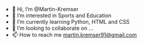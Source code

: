 - 👋 Hi, I’m @Martin-Kremser
- 👀 I’m interested in Sports and Education
- 🌱 I’m currently learning Python, HTML and CSS
- 💞️ I’m looking to collaborate on ...
- 📫 How to reach me martin.kremser91@gmail.com

<!---
Martin-Kremser/Martin-Kremser is a ✨ special ✨ repository because its `README.md` (this file) appears on your GitHub profile.
You can click the Preview link to take a look at your changes.
--->

